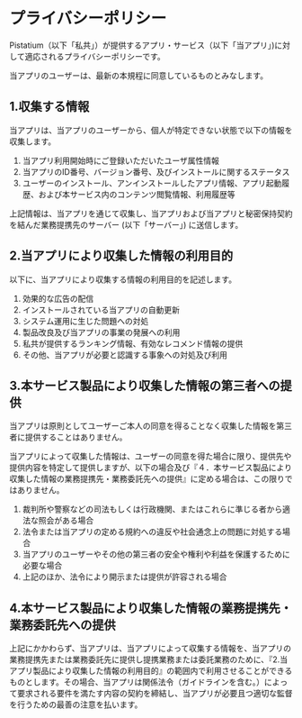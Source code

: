 # プライバシーポリシー

Pistatium（以下「私共」）が提供するアプリ・サービス（以下「当アプリ」)に対して適応されるプライバシーポリシーです。

当アプリのユーザーは、最新の本規程に同意しているものとみなします。

## 1.収集する情報
当アプリは、当アプリのユーザーから、個人が特定できない状態で以下の情報を収集します。

1. 当アプリ利用開始時にご登録いただいたユーザ属性情報
2. 当アプリのID番号、バージョン番号、及びインストールに関するステータス
3. ユーザーのインストール、アンインストールしたアプリ情報、アプリ起動履歴、および本サービス内のコンテンツ閲覧情報、利用履歴等

上記情報は、当アプリを通じて収集し、当アプリおよび当アプリと秘密保持契約を結んだ業務提携先のサーバー (以下「サーバー」) に送信します。

## 2.当アプリにより収集した情報の利用目的

以下に、当アプリにより収集する情報の利用目的を記述します。

 1. 効果的な広告の配信
 2. インストールされている当アプリの自動更新
 3. システム運用に生じた問題への対処
 4. 製品改良及び当アプリの事業の発展への利用
 5. 私共が提供するランキング情報、有効なレコメンド情報の提供
 6. その他、当アプリが必要と認識する事象への対処及び利用

## 3.本サービス製品により収集した情報の第三者への提供

当アプリは原則としてユーザーご本人の同意を得ることなく収集した情報を第三者に提供することはありません。

当アプリによって収集した情報は、ユーザーの同意を得た場合に限り、提供先や提供内容を特定して提供しますが、以下の場合及び『４．本サービス製品により収集した情報の業務提携先・業務委託先への提供』に定める場合は、この限りではありません。

 1. 裁判所や警察などの司法もしくは行政機関、またはこれらに準じる者から適法な照会がある場合
 2. 法令または当アプリの定める規約への違反や社会通念上の問題に対処する場合
 3. 当アプリのユーザーやその他の第三者の安全や権利や利益を保護するために必要な場合
 4. 上記のほか、法令により開示または提供が許容される場合

## 4.本サービス製品により収集した情報の業務提携先・業務委託先への提供
上記にかかわらず、当アプリは、当アプリによって収集する情報を、当アプリの業務提携先または業務委託先に提供し提携業務または委託業務のために、『2.当アプリ製品により収集した情報の利用目的』の範囲内で利用させることができるものとします。その場合、当アプリは関係法令（ガイドラインを含む。）によって要求される要件を満たす内容の契約を締結し、当アプリが必要且つ適切な監督を行うための最善の注意を払います。

